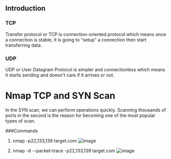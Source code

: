 ## Introduction

### TCP
  Transfer protocol or TCP is connection-oriented protocol which means once a connection is stable, it is going to “setup” a connection then start transferring data.

### UDP
  UDP or User Datagram Protocol is simpler and connectionless which means it starts sending and doesn't care if it arrives or not.

  
# Nmap TCP and SYN Scan 
In the SYN scan, we can perform operations quickly.
Scanning thousands of ports in the second is the reason for becoming one of the most popular types of scan.

###Commands

  1. nmap -p22,133,139 target.com
  ![image](https://user-images.githubusercontent.com/61587800/233000836-1bae5496-809f-4879-87d6-91791d26d2fc.png)

  2. nmap -d --packet-trace -p22,133,139 target.com
  ![image](https://user-images.githubusercontent.com/61587800/233001478-644e92c8-da71-4137-abbd-1f84ce4b3949.png)
